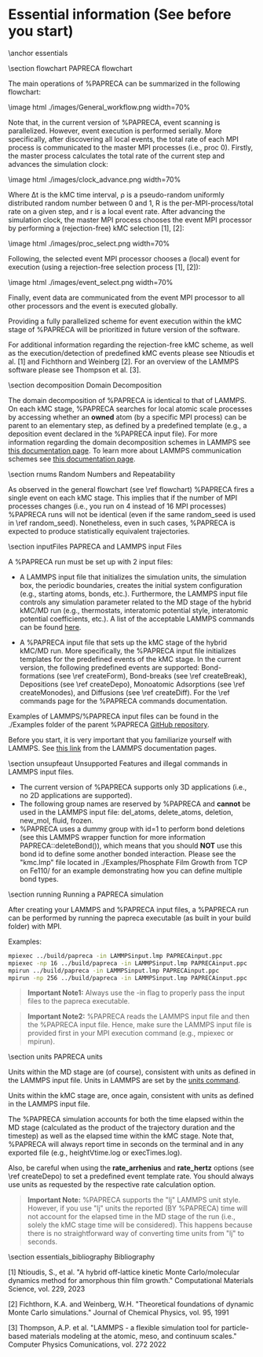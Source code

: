 # Essential information (See before you start)

\anchor essentials

\section flowchart PAPRECA flowchart

The main operations of %PAPRECA can be summarized in the following flowchart:

\image html ./images/General_workflow.png width=70%

Note that, in the current version of %PAPRECA, event scanning is parallelized. However, event execution is performed serially. More specifically,
after discovering all local events, the total rate of each MPI process is communicated to the master MPI processes (i.e., proc 0). 
Firstly, the master process calculates the total rate of the current step and advances the simulation clock:

\image html ./images/clock_advance.png width=70%

Where Δt is the kMC time interval, ρ is a pseudo-random uniformly distributed random number between 0 and 1, R is the per-MPI-process/total rate on a given step, and r is a local event rate.
After advancing the simulation clock, the master MPI process chooses the event MPI processor by performing a (rejection-free) kMC selection [1], [2]:

\image html ./images/proc_select.png width=70%

Following, the selected event MPI processor chooses a (local) event for execution (using a rejection-free selection process [1], [2]):

\image html ./images/event_select.png width=70%

Finally, event data are communicated from the event MPI processor to all other processors and the event is executed globally.

Providing a fully parallelized scheme for event execution within the kMC stage of %PAPRECA will be prioritized in future version of the software.

For additional information regarding the rejection-free kMC scheme, as well as the execution/detection of predefined kMC events please see Ntioudis et al. [1] and Fichthorn and Weinberg [2].
For an overview of the LAMMPS software please see Thompson et al. [3].

\section decomposition Domain Decomposition

The domain decomposition of %PAPRECA is identical to that of LAMMPS. On each kMC stage, %PAPRECA searches for local atomic scale processes by accessing whether
an **owned** atom (by a specific MPI process) can be parent to an elementary step, as defined by a predefined template (e.g., a deposition event declared in the %PAPRECA input file).
For more information regarding the domain decomposition schemes in LAMMPS see [this documentation page](https://docs.lammps.org/Developer_par_part.html). To learn more about
LAMMPS communication schemes see [this documentation page](https://docs.lammps.org/Developer_par_comm.html).

\section rnums Random Numbers and Repeatability


As observed in the general flowchart (see \ref flowchart) %PAPRECA fires a single event on each kMC stage. This implies that if the number of MPI processes changes (i.e., you run on 4 instead of 16 MPI processes)
%PAPRECA runs will not be identical (even if the same random_seed is used in \ref random_seed). Nonetheless, even in such cases, %PAPRECA is expected to produce statistically equivalent trajectories.

\section inputFiles PAPRECA and LAMMPS input Files

A %PAPRECA run must be set up with 2 input files:

- A LAMMPS input file that initializes the simulation units, the simulation box, the periodic boundaries, creates the initial system configuration (e.g., starting atoms, bonds, etc.).
Furthermore, the LAMMPS input file controls any simulation parameter related to the MD stage of the hybrid kMC/MD run (e.g., thermostats, interatomic potential style, interatomic potential coefficients, etc.).
A list of the acceptable LAMMPS commands can be found [here](https://docs.lammps.org/commands_list.html).

- A %PAPRECA input file that sets up the kMC stage of the hybrid kMC/MD run. More specifically, the %PAPRECA input file initializes templates for the predefined events of the kMC stage.
In the current version, the following predefined events are supported: Bond-formations (see \ref createForm), Bond-breaks (see \ref createBreak), Depositions (see \ref createDepo), 
Monoatomic Adsorptions (see \ref createMonodes), and Diffusions (see \ref createDiff). For the \ref commands page for the %PAPRECA commands documentation.

Examples of LAMMPS/%PAPRECA input files can be found in the ./Examples folder of the parent %PAPRECA [GitHub repository](https://github.com/sntioudis/papreca).

Before you start, it is very important that you familiarize yourself with LAMMPS. See [this link](https://docs.lammps.org/Intro.html) from the LAMMPS documentation pages.

\section unsupfeaut Unsupported Features and illegal commands in LAMMPS input files.

- The current version of %PAPRECA supports only 3D applications (i.e., no 2D applications are supported).
- The following group names are reserved by %PAPRECA and **cannot** be used in the LAMMPS input file: del_atoms, delete_atoms, deletion, new_mol, fluid, frozen.
- %PAPRECA uses a dummy group with id=1 to perform bond deletions (see this LAMMPS wrapper function for more information PAPRECA::deleteBond()), which means that you should **NOT** use this bond id to define some another bonded interaction. Please see the "kmc.lmp" file located in ./Examples/Phosphate Film Growth from TCP on Fe110/ for an example demonstrating how you can define multiple bond types.

\section running Running a PAPRECA simulation

After creating your LAMMPS and %PAPRECA input files, a %PAPRECA run can be performed by running the papreca executable (as built in your build folder) with MPI.

Examples:

```bash
mpiexec ../build/papreca -in LAMMPSinput.lmp PAPRECAinput.ppc
mpiexec -np 16 ../build/papreca -in LAMMPSinput.lmp PAPRECAinput.ppc
mpirun ../build/papreca -in LAMMPSinput.lmp PAPRECAinput.ppc
mpirun -np 256 ../build/papreca -in LAMMPSinput.lmp PAPRECAinput.ppc
```

> **Important Note1:**
> Always use the -in flag to properly pass the input files to the papreca executable.

> **Important Note2:**
> %PAPRECA reads the LAMMPS input file and then the %PAPRECA input file. Hence, make sure the LAMMPS input file is provided first in your MPI execution command (e.g., mpiexec or mpirun).

\section units PAPRECA units

Units within the MD stage are (of course), consistent with units as defined in the LAMMPS input file. Units in LAMMPS are set by the [units command](https://docs.lammps.org/units.html).

Units within the kMC stage are, once again, consistent with units as defined in the LAMMPS input file. 

The %PAPRECA simulation accounts for both the time elapsed within the MD stage (calculated as the product of the trajectory duration and the timestep) as well as the elapsed time within the kMC stage.
Note that, %PAPRECA will always report time in seconds on the terminal and in any exported file (e.g., heightVtime.log or execTimes.log).

Also, be careful when using the **rate_arrhenius** and **rate_hertz** options (see \ref createDepo) to set a predefined event template rate. You should always use units
as requested by the respective rate calculation option.

> **Important Note:**
> %PAPRECA supports the "lj" LAMMPS unit style. However, if you use "lj" units the reported (BY %PAPRECA) time will not account for the elapsed time in the MD stage of the run (i.e., solely the kMC stage time will be considered). This happens because there is no straightforward way of converting time units from "lj" to seconds.


\section essentials_bibliography Bibliography

[1] Ntioudis, S., et al. "A hybrid off-lattice kinetic Monte Carlo/molecular dynamics method for amorphous thin film growth." Computational Materials Science, vol. 229, 2023

[2] Fichthorn, K.A. and Weinberg, W.H. "Theoretical foundations of dynamic Monte Carlo simulations." Journal of Chemical Physics, vol. 95, 1991

[3] Thompson, A.P. et al. "LAMMPS - a flexible simulation tool for particle-based materials modeling at the atomic, meso, and continuum scales." Computer Physics Comunications, vol. 272 2022

